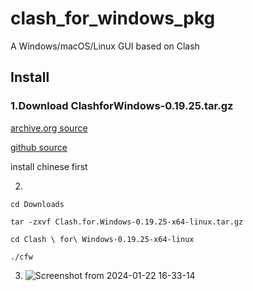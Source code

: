 # clash_for_windows_pkg
A Windows/macOS/Linux GUI based on Clash

## Install

### 1.Download ClashforWindows-0.19.25.tar.gz

[archive.org source](https://archive.org/download/clash_for_windows_pkg)

[github source](https://github.com/lantongxue/clash_for_windows_pkg/releases/download/0.20.39/Clash.for.Windows-0.20.39-arm64-linux.tar.gz)

install chinese first

2.
```
cd Downloads

tar -zxvf Clash.for.Windows-0.19.25-x64-linux.tar.gz

cd Clash \ for\ Windows-0.19.25-x64-linux

./cfw

```


3. ![Screenshot from 2024-01-22 16-33-14](https://github.com/countsp/clash_for_windows_pkg/assets/102967883/c499ca0d-84c9-4f81-af7d-44cba79e5e6f)
